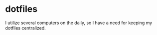 # dotfiles
I utilize several computers on the daily, so I have a need for keeping my dotfiles centralized.
